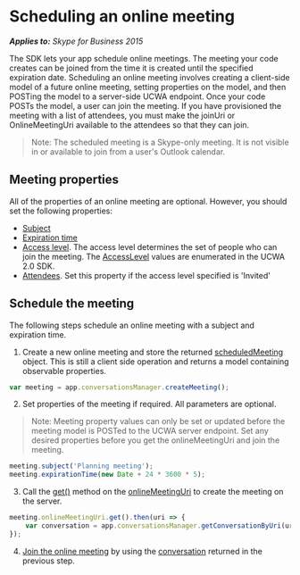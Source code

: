 
# Scheduling an online meeting


 _**Applies to:** Skype for Business 2015_

The SDK lets your app schedule online meetings. The meeting your code creates can be joined from the time it is created until the specified expiration date.
Scheduling an online meeting involves creating a client-side model of a future online meeting, setting properties on the model, and then POSTing the model to a server-side UCWA endpoint. 
Once your code POSTs the model, a user can join the meeting. If you have provisioned the meeting with a list of attendees, you must make the joinUri or OnlineMeetingUri available
to the attendees so that they can join. 

>Note: The scheduled meeting is a Skype-only meeting. It is not visible in or available to join from a user's Outlook calendar.


## Meeting properties
All of the properties of an online meeting are optional. However, you should set the following properties:

* [Subject](https://ucwa.skype.com/reference/WebSDK/interfaces/_s4b_sdk_d_.jcafe.scheduledmeeting.html#subject)
* [Expiration time](https://ucwa.skype.com/reference/WebSDK/interfaces/_s4b_sdk_d_.jcafe.scheduledmeeting.html#expirationtime)
* [Access level](https://ucwa.skype.com/reference/WebSDK/interfaces/_s4b_sdk_d_.jcafe.scheduledmeeting.html#accesslevel). The access level determines the set of people who can join the meeting. The [AccessLevel](../ucwa/AccessLevel_ref.md) values are 
enumerated in the UCWA 2.0 SDK.
* [Attendees](https://ucwa.skype.com/reference/WebSDK/interfaces/_s4b_sdk_d_.jcafe.scheduledmeeting.html#attendees). Set this property if the access level specified is 'Invited'

## Schedule the meeting

The following steps schedule an online meeting with a subject and expiration time.

1. Create a new online meeting and store the returned [scheduledMeeting](https://ucwa.skype.com/reference/WebSDK/interfaces/_s4b_sdk_d_.jcafe.scheduledmeeting.html) object. 
This is still a client side operation and returns a model containing observable properties.

  ```js
  var meeting = app.conversationsManager.createMeeting();
  ```

2. Set properties of the meeting if required. All parameters are optional.
  >Note:  Meeting property values can only be set or updated before the meeting model is POSTed to the UCWA server endpoint. 
  Set any desired properties before you get the onlineMeetingUri and join the meeting.

  ```js
  meeting.subject('Planning meeting');
  meeting.expirationTime(new Date + 24 * 3600 * 5);
  ```

3. Call the [get()](https://ucwa.skype.com/reference/WebSDK/interfaces/_s4b_sdk_d_.jcafe.scheduledmeeting.html#onlinemeetinguri) method on the [onlineMeetingUri](https://ucwa.skype.com/reference/WebSDK/interfaces/_s4b_sdk_d_.jcafe.scheduledmeeting.html#onlinemeetinguri) 
to create the meeting on the server.

  ```js
  meeting.onlineMeetingUri.get().then(uri => {
      var conversation = app.conversationsManager.getConversationByUri(uri);
  });
  ```

4. [Join the online meeting](https://msdn.microsoft.com/en-us/skype/websdk/joinmeeting) by using the [conversation](https://ucwa.skype.com/reference/WebSDK/interfaces/_s4b_sdk_d_.jcafe.conversation.html) returned in the previous step.
